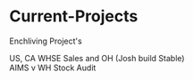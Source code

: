 # Current-Projects
Enchliving Project's
<div> US, CA WHSE Sales and OH (Josh build Stable)
<div> AIMS v WH Stock Audit
